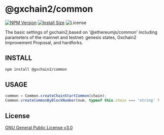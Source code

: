 # @gxchain2/common
[![NPM Version](https://img.shields.io/npm/v/@gxchain2/common)](https://www.npmjs.org/package/@gxchain2/common)
[![Install Size](https://packagephobia.now.sh/badge?p=@gxchain2/common)](https://packagephobia.now.sh/result?p=@gxchain2/common)
![License](https://img.shields.io/npm/l/@gxchain2/common)


The basic settings of gxchain2,based on '@ethereumjs/common' including parameters of the mainnet and testnet: genesis states, Gxchain2 Improvement Proposal, and hardforks.

## INSTALL

```sh
npm install @gxchain2/common
```

## USAGE

```ts
common = Common.createChainStartCommon(chain);
Common.createCommonByBlockNumber(num, typeof this.chain === 'string' ? this.chain : this.chain.chain);
```

## License

[GNU General Public License v3.0](https://www.gnu.org/licenses/gpl-3.0.en.html)
